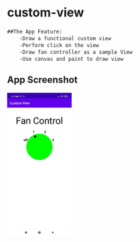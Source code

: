 # custom-view

    ##The App Feature:
        -Draw a functional custom view
        -Perform click on the view
        -Draw fan controller as a sample View
        -Use canvas and paint to draw view


## App Screenshot 

<img src="https://raw.githubusercontent.com/mdmasum-shuvo/custom-view/main/ss/1.jpg" width=30% height=30%> 
        
       
